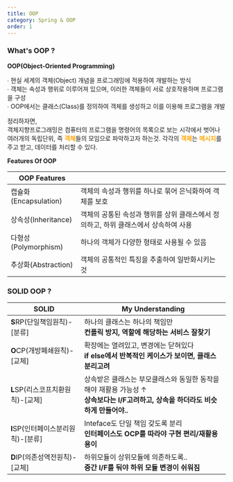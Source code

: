 ```yaml
---
title: OOP
category: Spring & OOP
order: 1
---
```


### What's OOP ? 

**OOP(Object-Oriented Programming)**

∙ 현실 세계의 객체(Object) 개념을 프로그래밍에 적용하여 개발하는 방식 <br>
∙ 객체는 속성과 행위로 이루어져 있으며, 이러한 객체들이 서로 상호작용하며 프로그램을 구성<br>
∙ OOP에서는 클래스(Class)를 정의하여 객체를 생성하고 이를 이용해 프로그램을 개발

정리하자면, <br>
객체지향프로그래밍은 컴퓨터의 프로그램을 명령어의 목록으로 보는 시각에서 벗어나 여러개의 독립단위, 
즉 <font color=orange><b>객체</b></font>들의 모임으로 파악하고자 하는것. 각각의 <font color=orange><b>객체</b></font>는 <font color=orange><b>메시지</b></font>를 주고 받고, 데이터를 처리할 수 있다. <br>

**Features Of OOP**

| OOP Features||
|--|--|
|캡슐화(Encapsulation)| 객체의 속성과 행위를 하나로 묶어 은닉화하여 객체를 보호 |
|상속성(Inheritance)| 객체의 공통된 속성과 행위를 상위 클래스에서 정의하고, 하위 클래스에서 상속하여 사용|
|다형성(Polymorphism)| 하나의 객체가 다양한 형태로 사용될 수 있음|
|추상화(Abstraction)| 객체의 공통적인 특징을 추출하여 일반화시키는 것|

### SOLID OOP ? 

|SOLID|My Understanding|
|--|--|
|**S**RP(단일책임원칙)-[분류]|하나의 클래스는 하나의 책임만<br>**컨플릭 방지, 역할에 해당하는 서비스 잘찾기**|
|**O**CP(개방폐쇄원칙)-[교체]|확장에는 열려있고, 변경에는 닫혀있다<br>**if else에서 반복적인 케이스가 보이면, 클래스 분리고려**|
|**L**SP(리스코프치환원칙)-[교체]|상속받은 클래스는 부모클래스와 동일한 동작을 해야 재활용 가능성 ↑<br>**상속보다는 I/F고려하고, 상속을 하더라도 비슷하게 만들어야..**|
|**I**SP(인터페이스분리원칙)-[분류]|Inteface도 단일 책임 갖도록 분리<br>**인터페이스도 OCP를 따라야 구현 편리/재활용 용이**|
|**D**IP(의존성역전원칙)-[교체]|하위모듈이 상위모듈에 의존하도록..<br>**중간 I/F를 둬야 하위 모듈 변경이 쉬워짐**|

